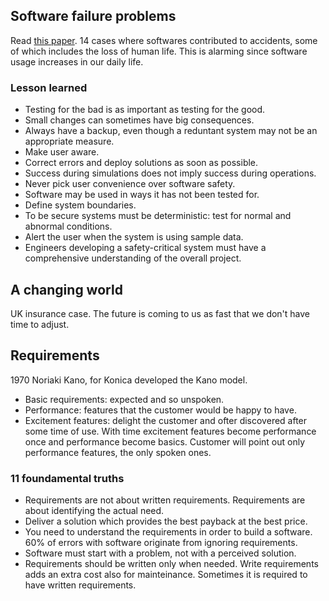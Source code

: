 ## Software failure problems
Read [this paper](https://ieeexplore-ieee-org.libezproxy.open.ac.uk/stamp/stamp.jsp?tp=&arnumber=5502861&isnumber=5502833&tag=1).
14 cases where softwares contributed to accidents, some of which includes the loss of human life. This is alarming since software usage increases in our daily life.

### Lesson learned
- Testing for the bad is as important as testing for the good.
- Small changes can sometimes have big consequences.
- Always have a backup, even though a reduntant system may not be an appropriate measure.
- Make user aware.
- Correct errors and deploy solutions as soon as possible.
- Success during simulations does not imply success during operations.
- Never pick user convenience over software safety.
- Software may be used in ways it has not been tested for.
- Define system boundaries.
- To be secure systems must be deterministic: test for normal and abnormal conditions.
- Alert the user when the system is using sample data.
- Engineers developing a safety-critical system must have a comprehensive understanding of the overall project.

## A changing world
UK insurance case. The future is coming to us as fast that we don't have time to adjust.

## Requirements
1970 Noriaki Kano, for Konica developed the Kano model.
- Basic requirements: expected and so unspoken.
- Performance: features that the customer would be happy to have.
- Excitement features: delight the customer and ofter discovered after some time of use.
With time excitement features become performance once and performance become basics.
Customer will point out only performance features, the only spoken ones.

### 11 foundamental truths
- Requirements are not about written requirements. Requirements are about identifying the actual need.
- Deliver a solution which provides the best payback at the best price.
- You need to understand the requirements in order to build a software. 60% of errors with software originate from ignoring requirements.
- Software must start with a problem, not with a perceived solution.
- Requirements should be written only when needed. Write requirements adds an extra cost also for mainteinance. Sometimes it is required to have written requirements.
